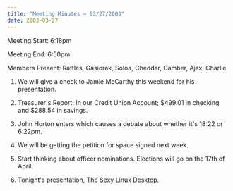 ```yaml
---
title: "Meeting Minutes – 03/27/2003"
date: 2003-03-27
---
```

Meeting Start: 6:18pm </p><p>
Meeting End: 6:50pm </p><p>
Members Present: Rattles, Gasiorak, Soloa, Cheddar, Camber, Ajax, Charlie </p><p>
1. We will give a check to Jamie McCarthy this weekend for his presentation. </p><p>
2. Treasurer's Report: In our Credit Union Account; $499.01 in checking and $288.54 in savings. </p><p>
3. John Horton enters which causes a debate about whether it's 18:22 or 6:22pm. </p><p>
4. We will be getting the petition for space signed next week. </p><p>
5. Start thinking about officer nominations. Elections will go on the 17th of April. </p><p>
6. Tonight's presentation, The Sexy Linux Desktop.</p>
